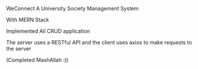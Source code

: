 WeConnect
A University Society Management System

With MERN Stack

Implemented All CRUD application

The server uses a RESTful API
and the client uses axios to make requests to the server

(Completed MashAllah :))
